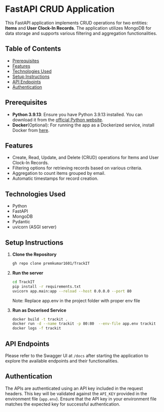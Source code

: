 # FastAPI CRUD Application

This FastAPI application implements CRUD operations for two entities: **Items** and **User Clock-In Records**. The application utilizes MongoDB for data storage and supports various filtering and aggregation functionalities.

## Table of Contents

- [Prerequisites](#rerequisites)
- [Features](#features)
- [Technologies Used](#technologies-used)
- [Setup Instructions](#setup-instructions)
- [API Endpoints](#api-endpoints)
- [Authentication](#authentication)

## Prerequisites

- **Python 3.9.13**: Ensure you have Python 3.9.13 installed. You can download it from the [official Python website](https://www.python.org/downloads/release/python-3913/).
- **Docker**(Optional): For running the app as a Dockerized service, install Docker from [here](https://www.docker.com/get-started).

## Features

- Create, Read, Update, and Delete (CRUD) operations for Items and User Clock-In Records.
- Filtering options for retrieving records based on various criteria.
- Aggregation to count items grouped by email.
- Automatic timestamps for record creation.

## Technologies Used

- Python
- FastAPI
- MongoDB
- Pydantic
- uvicorn (ASGI server)

## Setup Instructions

1. **Clone the Repository**

   ```bash
   gh repo clone premkumar1601/TrackIT
   ```

2. **Run the server**
   ```bash
   cd TrackIT
   pip install -r requirements.txt
   uvicorn app.main:app --reload --host 0.0.0.0 --port 80
   ```
   Note: Replace app.env in the project folder with proper env file

3. **Run as Docerised Service**
   ```bash
   docker build -t trackit .
   docker run -d --name trackit -p 80:80  --env-file app.env trackit
   docker logs -f trackit
   ```

## API Endpoints

Please refer to the Swagger UI at `/docs` after starting the application to explore the available endpoints and their functionalities.


## Authentication
The APIs are authenticated using an API key included in the request headers. This key will be validated against the `API_KEY` provided in the environment file (`app.env`). Ensure that the API key in your environment file matches the expected key for successful authentication.